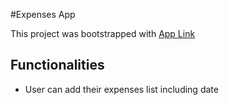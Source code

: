 #Expenses App

This project was bootstrapped with [App Link](https://expenses-app-003.netlify.app/)

## Functionalities

- User can add their expenses list including date
